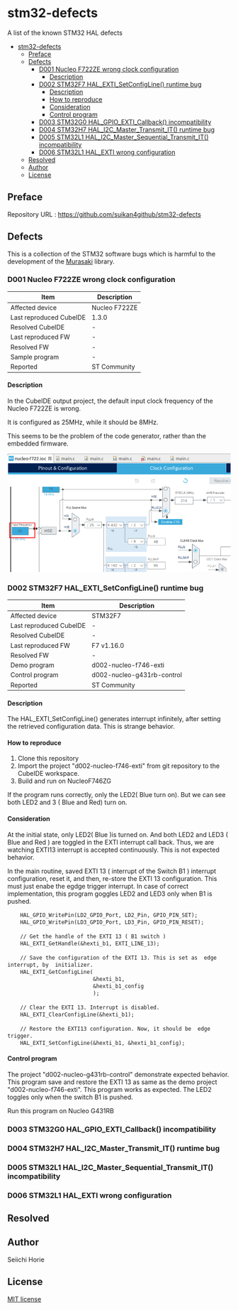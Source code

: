 # stm32-defects
A list of the known STM32 HAL defects
<!-- TOC -->

- [stm32-defects](#stm32-defects)
    - [Preface](#preface)
    - [Defects](#defects)
        - [D001 Nucleo F722ZE wrong clock configuration](#d001-nucleo-f722ze-wrong-clock-configuration)
            - [Description](#description)
        - [D002 STM32F7 HAL_EXTI_SetConfigLine() runtime bug](#d002-stm32f7-hal_exti_setconfigline-runtime-bug)
            - [Description](#description-1)
            - [How to reproduce](#how-to-reproduce)
            - [Consideration](#consideration)
            - [Control program](#control-program)
        - [D003 STM32G0 HAL_GPIO_EXTI_Callback() incompatibility](#d003-stm32g0-hal_gpio_exti_callback-incompatibility)
        - [D004 STM32H7 HAL_I2C_Master_Transmit_IT() runtime bug](#d004-stm32h7-hal_i2c_master_transmit_it-runtime-bug)
        - [D005 STM32L1 HAL_I2C_Master_Sequential_Transmit_IT() incompatibility](#d005-stm32l1-hal_i2c_master_sequential_transmit_it-incompatibility)
        - [D006 STM32L1 HAL_EXTI wrong configuration](#d006-stm32l1-hal_exti-wrong-configuration)
    - [Resolved](#resolved)
    - [Author](#author)
    - [License](#license)

<!-- /TOC -->
## Preface
Repository URL : https://github.com/suikan4github/stm32-defects

## Defects
This is a collection of the STM32 software bugs which is harmful to the development of the [Murasaki](https://github.com/suikan4github/murasaki) library. 

### D001 Nucleo F722ZE wrong clock configuration
| Item                    | Description   |
| ----------------------- | ------------- |
| Affected device         | Nucleo F722ZE |
| Last reproduced CubeIDE | 1.3.0         | 
| Resolved CubeIDE        | -             |
| Last reproduced FW      | -             | 
| Resolved FW             | -             |
| Sample program          | -             |
| Reported                | ST Community  |

#### Description

In the CubeIDE output project, the default input clock frequency of the Nucleo F722ZE is wrong. 

It is configured as 25MHz, while it should be 8MHz. 

This seems to be the problem of the code generator, rather than the embedded firmware. 

![Clock Configuration](img/2020-03-06_07-16.png)

### D002 STM32F7 HAL_EXTI_SetConfigLine() runtime bug
| Item                    | Description                |
| ----------------------- | -------------------------- |
| Affected device         | STM32F7                    |
| Last reproduced CubeIDE | -                          | 
| Resolved CubeIDE        | -                          |
| Last reproduced FW      | F7 v1.16.0                 | 
| Resolved FW             | -                          |
| Demo program            | d002-nucleo-f746-exti      |
| Control program         | d002-nucleo-g431rb-control |
| Reported                | ST Community               |

#### Description
The HAL_EXTI_SetConfigLine() generates interrupt infinitely, after setting the retrieved configuration data. This is strange behavior. 

#### How to reproduce
 1. Clone this repository
 2. Import the project "d002-nucleo-f746-exti" from git repository to the CubeIDE workspace.
 3. Build and run on NucleoF746ZG

 If the program runs correctly, only the LED2( Blue turn on). But we can see both LED2 and 3 ( Blue and Red) turn on. 

#### Consideration
At the initial state, only LED2( Blue )is turned on. And both LED2 and LED3 ( Blue and Red ) are toggled in the EXTI interrupt call back. Thus, we are watching EXTI13 interrupt is accepted continuously. This is not expected behavior. 

In the main routine, saved EXTI 13 ( interrupt of the Switch B1 ) interrupt configuration, reset it, and then, re-store the EXTI 13 configuration. This must just enabe the egdge trigger interrupt. In case of correct implementation, this program goggles LED2 and LED3 only when B1 is pushed. 

```
    HAL_GPIO_WritePin(LD2_GPIO_Port, LD2_Pin, GPIO_PIN_SET);
    HAL_GPIO_WritePin(LD3_GPIO_Port, LD3_Pin, GPIO_PIN_RESET);

    // Get the handle of the EXTI 13 ( B1 switch )
    HAL_EXTI_GetHandle(&hexti_b1, EXTI_LINE_13);

    // Save the configuration of the EXTI 13. This is set as  edge interrupt, by  initializer.
    HAL_EXTI_GetConfigLine(
                           &hexti_b1,
                           &hexti_b1_config
                           );

    // Clear the EXTI 13. Interrupt is disabled.
    HAL_EXTI_ClearConfigLine(&hexti_b1);

    // Restore the EXTI13 configuration. Now, it should be  edge trigger.
    HAL_EXTI_SetConfigLine(&hexti_b1, &hexti_b1_config);

```

#### Control program
The project "d002-nucleo-g431rb-control" demonstrate expected behavior. This program save and restore the EXTI 13 as same as the demo project "d002-nucleo-f746-exti". This program works as expected. The LED2 toggles only when the switch B1 is pushed. 

Run this program on Nucleo G431RB

### D003 STM32G0 HAL_GPIO_EXTI_Callback() incompatibility
### D004 STM32H7 HAL_I2C_Master_Transmit_IT() runtime bug
### D005 STM32L1 HAL_I2C_Master_Sequential_Transmit_IT() incompatibility
### D006 STM32L1 HAL_EXTI wrong configuration

## Resolved

## Author
Seiichi Horie

## License
[MIT license](LICENSE)
